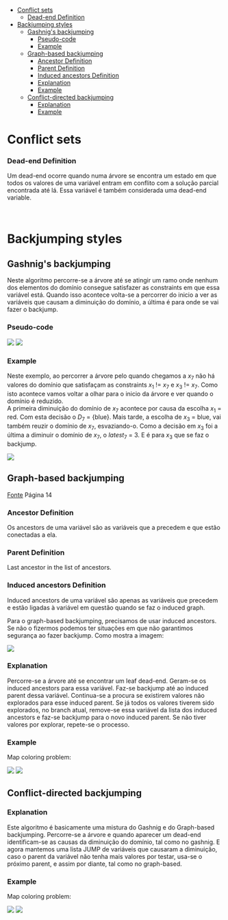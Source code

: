 

<!-- toc -->

- [Conflict sets](#conflict-sets)
    + [Dead-end Definition](#dead-end-definition)
- [Backjumping styles](#backjumping-styles)
  * [Gashnig's backjumping](#gashnigs-backjumping)
    + [Pseudo-code](#pseudo-code)
    + [Example](#example)
  * [Graph-based backjumping](#graph-based-backjumping)
    + [Ancestor Definition](#ancestor-definition)
    + [Parent Definition](#parent-definition)
    + [Induced ancestors Definition](#induced-ancestors-definition)
    + [Explanation](#explanation)
    + [Example](#example-1)
  * [Conflict-directed backjumping](#conflict-directed-backjumping)
    + [Explanation](#explanation-1)
    + [Example](#example-2)

<!-- tocstop -->

# Conflict sets

### Dead-end Definition

Um dead-end ocorre quando numa árvore se encontra um estado em que todos os valores de uma variável entram em conflito com a solução parcial encontrada até lá. Essa variável é também considerada uma dead-end variable.

<br>

# Backjumping styles

## Gashnig's backjumping

Neste algoritmo percorre-se a árvore até se atingir um ramo onde nenhum dos elementos do domínio consegue satisfazer as constraints em que essa variável está. Quando isso acontece volta-se a percorrer do inicio a ver as variáveis que causam a diminuição do domínio, a última é para onde se vai fazer o backjump.

### Pseudo-code

<img src="Imagens/Aula6 Gashnig1.png">

<img src="Imagens/Aula6 Gashnig2.png">

### Example

Neste exemplo, ao percorrer a árvore pelo quando chegamos a $x_7$ não há valores do domínio que satisfaçam as constraints $x_1$ != $x_7$ e $x_3$ != $x_7$. Como isto acontece vamos voltar a olhar para o inicio da árvore e ver quando o domínio é reduzido.<br>
A primeira diminuição do domínio de $x_7$ acontece por causa da escolha $x_1$ = red. Com esta decisão o $D_7$ = {blue}. Mais tarde, a escolha de $x_3$ = blue, vai também reuzir o domínio de $x_7$, esvaziando-o. Como a decisão em $x_3$ foi a última a diminuir o domínio de $x_7$, o $latest_7$ = 3. E é para $x_3$ que se faz o backjump.

<img src="Imagens/Aula6 Gashnig example1.png">

<br>

## Graph-based backjumping

[Fonte](https://pdf.sciencedirectassets.com/271585/1-s2.0-S0004370200X00872/1-s2.0-S0004370202001200/main.pdf?X-Amz-Security-Token=IQoJb3JpZ2luX2VjEDQaCXVzLWVhc3QtMSJIMEYCIQDEnC3WFgniEBCi%2Fv0iuFebY%2BrCbc13kU4nwqlqO4JBwAIhAK4UFYO53SXcAl17zXzGIb6Ljc0w9KJCQheerRLRESu1KrIFCHwQBRoMMDU5MDAzNTQ2ODY1IgwzZpjks7WW7M8zTF4qjwWKymDv0J%2BikXGzpBP6s32jFq7IaaunLrmGtntr0iYEYyXBys4sOvgBV2GLUYsSs%2FcwdJxcGxytuP27X0lgcD4oWCuxjDb8vFwLAkx%2B6Xrcu5ZYkkCnN4oa%2FZuqUpKYqPoktqlzhgZf1VV7lhgNe7Bc6dB5yC6CrDel0aHT1rqJFBd03z7LPNd7%2B7PiE7PKm4EUiUkZLX3iycCa8CdZYWftNt7tsAD1ijkHkyAxgf0jVsqD0JmQlLbvRR5OBLKm5ibJz3AWdN9pinS1UNzPM3fKeFbTOnEO8xLBx7i63xYGDxkS1IHqR7zvimzaUVySRDGKJv4wNdD3UgakzrFwe7jJmrd1Dj181zSUnrmWPTKEQpLkTPTe2Cnr4PILAoGgGsYsbVi8cdpMkDR9jKXGnPXg3lmRMSw1za9rDB%2FWxD%2BJo7c2tWxzhdyzcyG2AsodH1SlUGaSKK4xSG1v72yBiGmLCVFA5iWbSJv2Yj2VpHxbCEnZXiSNOBTXM3ftlmmkY665t7SpdIhZv1MN0LWSHegKhclJD4ahXUxfmYzg4eNI9JXhYI0h%2BEQoGE43phyoom3M7ymGasx%2BYDyQmg%2FK6ksFdzuewV8%2FCRVOxd%2FUgSZzE0MWUokFzgtr2INaAILesmQ91xmzNZTPdRaNGtDFhwfT2YDRfbSbWDxL469e8XGGZrVm2OXYUQZXICr8RUQ%2FnAq%2Fd%2Fnbtc2NyEH%2Bm7a4wK3Zwlkbrhiu9mtylAXUqiZONb7n6yXo9qJ1Vk4j3gGsPzPIRt4SzqmicGvY%2BiTCTh8X5h7SvGcBsss4BaNA4i%2Fw7PK5t1j8U72xs9t3fdLnT0SnYR6VSyXD7l1GrifUGS6AlV2AnFwlB7NiQrMD4uQqMK%2Fz67cGOrABnpYukfSrl6O%2BLlqHwiHDGos9U65nhhd89wLG4U9gEGY%2FRGsa03wfmYgTUReFYy8WOD8X1woXJIqlq1Il8y6AgVtVcqdX5Z%2FO8tpw80Uu%2F867EK%2F7ljxydhNDvAu2L5OXp9xIJvSDtK9tjN%2BK12WF%2FWlfjoAS%2BoQxEqxUfE2H2OMZrRlrtkkCbrx%2F7Ke5KxA0OMg79DipN%2FN3WDezVKSjIBRXfNAWp216j6D09%2FbLHD0%3D&X-Amz-Algorithm=AWS4-HMAC-SHA256&X-Amz-Date=20240930T203238Z&X-Amz-SignedHeaders=host&X-Amz-Expires=300&X-Amz-Credential=ASIAQ3PHCVTYZAQOFFPS%2F20240930%2Fus-east-1%2Fs3%2Faws4_request&X-Amz-Signature=1af16b7708d77ccba685f077a091035e022d2eb394621cd0f6b58ed21c6accae&hash=c864e94b0f32d43c1af72dc158e5aef68371416feca2b98f5f1876d9f6ddb0b2&host=68042c943591013ac2b2430a89b270f6af2c76d8dfd086a07176afe7c76c2c61&pii=S0004370202001200&tid=spdf-d2293975-1b8c-4dd7-b5f4-df430c03e222&sid=6e5d56fd1f58e24a94294d45c9cd0fa76d03gxrqb&type=client&tsoh=d3d3LnNjaWVuY2VkaXJlY3QuY29t&ua=16125b03055405000056&rr=8cb6fbc0b8ee94ef&cc=pt) Página 14

### Ancestor Definition

Os ancestors de uma variável são as variáveis que a precedem e que estão conectadas a ela.

### Parent Definition

Last ancestor in the list of ancestors.

### Induced ancestors Definition

Induced ancestors de uma variável são apenas as variáveis que precedem e estão ligadas à variável em questão quando se faz o induced graph.

Para o graph-based backjumping, precisamos de usar induced ancestors. Se não o fizermos podemos ter situações em que não garantimos segurança ao fazer backjump. Como mostra a imagem:

<img src="Imagens/Aula6 graph-based problem.png">

<br>

### Explanation

Percorre-se a árvore até se encontrar um leaf dead-end. Geram-se os induced ancestors para essa variável. Faz-se backjump até ao induced parent dessa variável. Continua-se a procura se existirem valores não explorados para esse induced parent. Se já todos os valores tiverem sido explorados, no branch atual, remove-se essa variável da lista dos induced ancestors e faz-se backjump para o novo induced parent. Se não tiver valores por explorar, repete-se o processo.

### Example

Map coloring problem:

<img src="Imagens/Aula6 graph-based example2.png">

<img src="Imagens/Aula6 graph-based example1.png">

## Conflict-directed backjumping

### Explanation

Este algoritmo é basicamente uma mistura do Gashnig e do Graph-based backjumping. Percorre-se a árvore e quando aparecer um dead-end identificam-se as causas da diminuição do domínio, tal como no gashnig. E agora mantemos uma lista JUMP de variáveis que causaram a diminuição, caso o parent da variável não tenha mais valores por testar, usa-se o próximo parent, e assim por diante, tal como no graph-based.

### Example

Map coloring problem:

<img src="Imagens/Aula6 graph-based example2.png">

<img src="Imagens/Aula6 conflict-based example.png">
